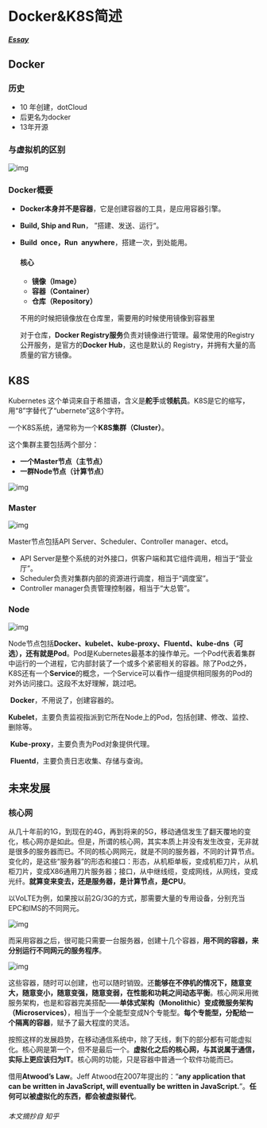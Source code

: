 # Docker&K8S简述

##### [Essay](https://dixinl.github.io/Essay/)

## Docker

### 历史

- 10 年创建，dotCloud
- 后更名为docker
- 13年开源

### 与虚拟机的区别

![img](images/v2-c2a31e2008835b2974170ad1dbac0d42_hd.jpg)

### Docker概要

- **Docker本身并不是容器**，它是创建容器的工具，是应用容器引擎。

- **Build, Ship and Run**， ”搭建、发送、运行“。

- **Build once，Run anywhere**，搭建一次，到处能用。

  #### 核心

  - **镜像（Image）**
  - **容器（Container）**
  - **仓库（Repository）**

  不用的时候把镜像放在仓库里，需要用的时候使用镜像到容器里

  对于仓库，**Docker Registry服务**负责对镜像进行管理。最常使用的Registry公开服务，是官方的**Docker Hub**，这也是默认的 Registry，并拥有大量的高质量的官方镜像。

## K8S

Kubernetes 这个单词来自于希腊语，含义是**舵手**或**领航员**。K8S是它的缩写，用“8”字替代了“ubernete”这8个字符。

一个K8S系统，通常称为一个**K8S集群（Cluster）**。

这个集群主要包括两个部分：

- **一个Master节点（主节点）**
- **一群Node节点（计算节点）**

![img](images/v2-466804fc47bd2e939e0413d9c32170af_r.jpg)

### Master

![img](images/v2-7fa63b292368c8f21bd4582861a6983d_r.jpg)

Master节点包括API Server、Scheduler、Controller manager、etcd。

- API Server是整个系统的对外接口，供客户端和其它组件调用，相当于“营业厅”。
- Scheduler负责对集群内部的资源进行调度，相当于“调度室”。
- Controller manager负责管理控制器，相当于“大总管”。

### Node

![img](images/v2-8cb338cd8923fa0e6857f45facc8f00f_hd.jpg)  

Node节点包括**Docker、kubelet、kube-proxy、Fluentd、kube-dns（可选），还有就是Pod**。Pod是Kubernetes最基本的操作单元。一个Pod代表着集群中运行的一个进程，它内部封装了一个或多个紧密相关的容器。除了Pod之外，K8S还有一个**Service**的概念，一个Service可以看作一组提供相同服务的Pod的对外访问接口。这段不太好理解，跳过吧。

​	**Docker**，不用说了，创建容器的。

​	**Kubelet**，主要负责监视指派到它所在Node上的Pod，包括创建、修改、监控、删除等。

​	**Kube-proxy**，主要负责为Pod对象提供代理。

​	**Fluentd**，主要负责日志收集、存储与查询。

## 未来发展

### 核心网

从几十年前的1G，到现在的4G，再到将来的5G，移动通信发生了翻天覆地的变化，核心网亦是如此。但是，所谓的核心网，其实本质上并没有发生改变，无非就是很多的服务器而已。不同的核心网网元，就是不同的服务器，不同的计算节点。  变化的，是这些“服务器”的形态和接口：形态，从机柜单板，变成机柜刀片，从机柜刀片，变成X86通用刀片服务器；接口，从中继线缆，变成网线，从网线，变成光纤。**就算变来变去，还是服务器，是计算节点，是CPU**。

以VoLTE为例，如果按以前2G/3G的方式，那需要大量的专用设备，分别充当EPC和IMS的不同网元。

![img](images/v2-db0d325f60de323d1346d9d4e0eab1bd_hd.jpg)

而采用容器之后，很可能只需要一台服务器，创建十几个容器，**用不同的容器，来分别运行不同网元的服务程序**。

![img](images/v2-ebbe757bef45be1ecde8827bb2e1c0bc_hd.jpg)

这些容器，随时可以创建，也可以随时销毁。还**能够在不停机的情况下，随意变大，随意变小，随意变强，随意变弱，在性能和功耗之间动态平衡**。核心网采用微服务架构，也是和容器完美搭配——**单体式架构（Monolithic）**变成**微服务架构（Microservices）**，相当于一个全能型变成N个专能型。**每个专能型，分配给一个隔离的容器**，赋予了最大程度的灵活。

按照这样的发展趋势，在移动通信系统中，除了天线，剩下的部分都有可能虚拟化。核心网是第一个，但不是最后一个。**虚拟化之后的核心网，与其说属于通信，实际上更应该归为IT**。核心网的功能，只是容器中普通一个软件功能而已。

借用**Atwood’s Law**。Jeff Atwood在2007年提出的：“**any application that can be written in JavaScript, will eventually be written in JavaScript.**”。**任何可以被虚拟化的东西，都会被虚拟替代**。

###### 本文摘抄自 知乎
